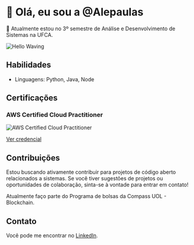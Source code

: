# 👋 Olá, eu sou a @Alepaulas

🌱 Atualmente estou no 3º semestre de Análise e Desenvolvimento de Sistemas na UFCA.

![Hello Waving](https://media.tenor.com/AvHPuvcRU4wAAAAj/cute-penguin.gif)

## Habilidades

- Linguagens: Python, Java, Node

## Certificações

### AWS Certified Cloud Practitioner
![AWS Certified Cloud Practitioner](https://images.credly.com/size/340x340/images/00634f82-b07f-4bbd-a6bb-53de397fc3a6/image.png)

[Ver credencial](https://www.credly.com/badges/7de6e0db-f24b-48b4-86cf-7b131bdb3d51)

## Contribuições

Estou buscando ativamente contribuir para projetos de código aberto relacionados a sistemas. Se você tiver sugestões de projetos ou oportunidades de colaboração, sinta-se à vontade para entrar em contato!

Atualmente faço parte do Programa de bolsas da Compass UOL - Blockchain.

## Contato

Você pode me encontrar no [LinkedIn](https://www.linkedin.com/in/alexandra-de-paula-9043652b6/).
